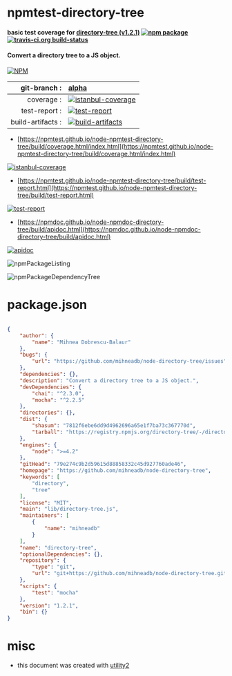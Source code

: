 # npmtest-directory-tree

#### basic test coverage for  [directory-tree (v1.2.1)](https://github.com/mihneadb/node-directory-tree)  [![npm package](https://img.shields.io/npm/v/npmtest-directory-tree.svg?style=flat-square)](https://www.npmjs.org/package/npmtest-directory-tree) [![travis-ci.org build-status](https://api.travis-ci.org/npmtest/node-npmtest-directory-tree.svg)](https://travis-ci.org/npmtest/node-npmtest-directory-tree)

#### Convert a directory tree to a JS object.

[![NPM](https://nodei.co/npm/directory-tree.png?downloads=true&downloadRank=true&stars=true)](https://www.npmjs.com/package/directory-tree)

| git-branch : | [alpha](https://github.com/npmtest/node-npmtest-directory-tree/tree/alpha)|
|--:|:--|
| coverage : | [![istanbul-coverage](https://npmtest.github.io/node-npmtest-directory-tree/build/coverage.badge.svg)](https://npmtest.github.io/node-npmtest-directory-tree/build/coverage.html/index.html)|
| test-report : | [![test-report](https://npmtest.github.io/node-npmtest-directory-tree/build/test-report.badge.svg)](https://npmtest.github.io/node-npmtest-directory-tree/build/test-report.html)|
| build-artifacts : | [![build-artifacts](https://npmtest.github.io/node-npmtest-directory-tree/glyphicons_144_folder_open.png)](https://github.com/npmtest/node-npmtest-directory-tree/tree/gh-pages/build)|

- [https://npmtest.github.io/node-npmtest-directory-tree/build/coverage.html/index.html](https://npmtest.github.io/node-npmtest-directory-tree/build/coverage.html/index.html)

[![istanbul-coverage](https://npmtest.github.io/node-npmtest-directory-tree/build/screenCapture.buildCi.browser.%252Ftmp%252Fbuild%252Fcoverage.lib.html.png)](https://npmtest.github.io/node-npmtest-directory-tree/build/coverage.html/index.html)

- [https://npmtest.github.io/node-npmtest-directory-tree/build/test-report.html](https://npmtest.github.io/node-npmtest-directory-tree/build/test-report.html)

[![test-report](https://npmtest.github.io/node-npmtest-directory-tree/build/screenCapture.buildCi.browser.%252Ftmp%252Fbuild%252Ftest-report.html.png)](https://npmtest.github.io/node-npmtest-directory-tree/build/test-report.html)

- [https://npmdoc.github.io/node-npmdoc-directory-tree/build/apidoc.html](https://npmdoc.github.io/node-npmdoc-directory-tree/build/apidoc.html)

[![apidoc](https://npmdoc.github.io/node-npmdoc-directory-tree/build/screenCapture.buildCi.browser.%252Ftmp%252Fbuild%252Fapidoc.html.png)](https://npmdoc.github.io/node-npmdoc-directory-tree/build/apidoc.html)

![npmPackageListing](https://npmtest.github.io/node-npmtest-directory-tree/build/screenCapture.npmPackageListing.svg)

![npmPackageDependencyTree](https://npmtest.github.io/node-npmtest-directory-tree/build/screenCapture.npmPackageDependencyTree.svg)



# package.json

```json

{
    "author": {
        "name": "Mihnea Dobrescu-Balaur"
    },
    "bugs": {
        "url": "https://github.com/mihneadb/node-directory-tree/issues"
    },
    "dependencies": {},
    "description": "Convert a directory tree to a JS object.",
    "devDependencies": {
        "chai": "^2.3.0",
        "mocha": "^2.2.5"
    },
    "directories": {},
    "dist": {
        "shasum": "7812f6ebe6dd9d4962696a65e1f7ba73c367770d",
        "tarball": "https://registry.npmjs.org/directory-tree/-/directory-tree-1.2.1.tgz"
    },
    "engines": {
        "node": ">=4.2"
    },
    "gitHead": "79e274c9b2d59615d88858332c45d927760ade46",
    "homepage": "https://github.com/mihneadb/node-directory-tree",
    "keywords": [
        "directory",
        "tree"
    ],
    "license": "MIT",
    "main": "lib/directory-tree.js",
    "maintainers": [
        {
            "name": "mihneadb"
        }
    ],
    "name": "directory-tree",
    "optionalDependencies": {},
    "repository": {
        "type": "git",
        "url": "git+https://github.com/mihneadb/node-directory-tree.git"
    },
    "scripts": {
        "test": "mocha"
    },
    "version": "1.2.1",
    "bin": {}
}
```



# misc
- this document was created with [utility2](https://github.com/kaizhu256/node-utility2)
